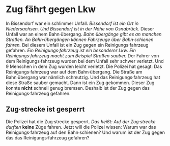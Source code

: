 # Zug fährt gegen Lkw

In Bissendorf war ein schlimmer Unfall. 
*Bissendorf ist ein Ort in Niedersachsen.* 
*Und Bissendorf ist in der Nähe von Osnabrück.* Dieser Unfall war an einem Bahn·übergang. 
*Bahn·übergänge gibt es an manchen Straßen.* 
*An Bahn·übergängen können Fahrzeuge über Bahn·schienen fahren.* Bei diesem Unfall ist ein Zug gegen ein Reinigungs·fahrzeug gefahren. 
*Ein Reinigungs·fahrzeug ist ein besonderer Lkw.* 
*Ein Reinigungs·fahrzeug macht zum Beispiel Straßen sauber.* Der Fahrer von dem Reinigungs·fahrzeug wurden bei dem Unfall sehr schwer verletzt. Und 9 Menschen in dem Zug wurden leicht verletzt. 
Die Polizei hat gesagt: Das Reinigungs·fahrzeug war auf dem Bahn·übergang. Die Straße am Bahn·übergang war nämlich schmutzig. Und das Reinigungs·fahrzeug hat diese Straße sauber gemacht. Dann ist ein Zug gekommen. Dieser Zug konnte **nicht** schnell genug bremsen. Deshalb ist der Zug gegen das Reinigungs·fahrzeug gefahren. 

## Zug·strecke ist gesperrt
Die Polizei hat die Zug·strecke gesperrt. *Das heißt:* 
*Auf der Zug·strecke durften* **keine** Züge fahren. 
Jetzt will die Polizei wissen: Warum war das Reinigungs·fahrzeug auf den Bahn·schienen? Und warum ist der Zug gegen das das Reinigungs·fahrzeug gefahren? 
